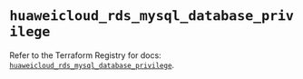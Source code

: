 # `huaweicloud_rds_mysql_database_privilege`

Refer to the Terraform Registry for docs: [`huaweicloud_rds_mysql_database_privilege`](https://registry.terraform.io/providers/huaweicloud/huaweicloud/1.71.1/docs/resources/rds_mysql_database_privilege).
